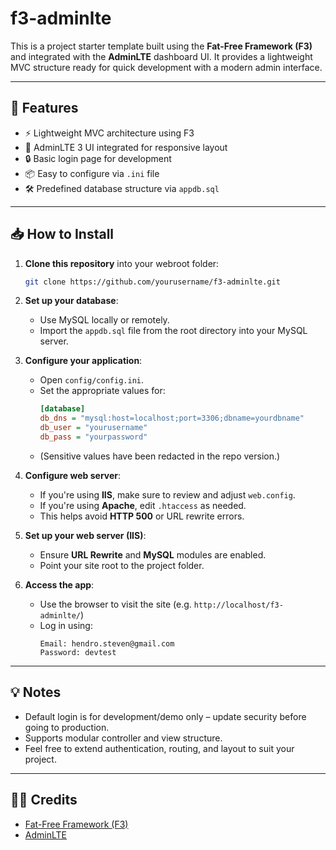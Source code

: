 # f3-adminlte

This is a project starter template built using the **Fat-Free Framework (F3)** and integrated with the **AdminLTE** dashboard UI. It provides a lightweight MVC structure ready for quick development with a modern admin interface.

---

## 🚀 Features

* ⚡ Lightweight MVC architecture using F3
* 🎨 AdminLTE 3 UI integrated for responsive layout
* 🔒 Basic login page for development
* 📦 Easy to configure via `.ini` file
* 🛠️ Predefined database structure via `appdb.sql`

---

## 📥 How to Install

1. **Clone this repository** into your webroot folder:

   ```bash
   git clone https://github.com/yourusername/f3-adminlte.git
   ```

2. **Set up your database**:
   * Use MySQL locally or remotely.
   * Import the `appdb.sql` file from the root directory into your MySQL server.

3. **Configure your application**:
   * Open `config/config.ini`.
   * Set the appropriate values for:
     ```ini
     [database]
     db_dns = "mysql:host=localhost;port=3306;dbname=yourdbname"
     db_user = "yourusername"
     db_pass = "yourpassword"
     ```
   * (Sensitive values have been redacted in the repo version.)

4. **Configure web server**:
   * If you're using **IIS**, make sure to review and adjust `web.config`.
   * If you're using **Apache**, edit `.htaccess` as needed.
   * This helps avoid **HTTP 500** or URL rewrite errors.

5. **Set up your web server (IIS)**:
   * Ensure **URL Rewrite** and **MySQL** modules are enabled.
   * Point your site root to the project folder.

6. **Access the app**:
   * Use the browser to visit the site (e.g. `http://localhost/f3-adminlte/`)
   * Log in using:
     ```
     Email: hendro.steven@gmail.com
     Password: devtest
     ```

---

## 💡 Notes

* Default login is for development/demo only – update security before going to production.
* Supports modular controller and view structure.
* Feel free to extend authentication, routing, and layout to suit your project.

---

## 🧑‍💻 Credits

* [Fat-Free Framework (F3)](https://fatfreeframework.com/)
* [AdminLTE](https://adminlte.io/)
